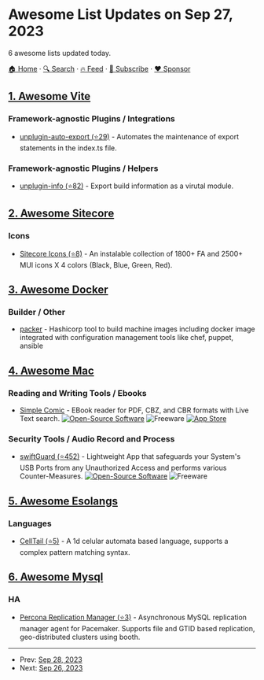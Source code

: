 # Awesome List Updates on Sep 27, 2023

6 awesome lists updated today.

[🏠 Home](/README.md) · [🔍 Search](https://www.trackawesomelist.com/search/) · [🔥 Feed](https://www.trackawesomelist.com/rss.xml) · [📮 Subscribe](https://trackawesomelist.us17.list-manage.com/subscribe?u=d2f0117aa829c83a63ec63c2f&id=36a103854c) · [❤️  Sponsor](https://github.com/sponsors/theowenyoung)



## [1. Awesome Vite](/content/vitejs/awesome-vite/README.md)

### Framework-agnostic Plugins / Integrations

*   [unplugin-auto-export (⭐29)](https://github.com/coderhyh/unplugin-auto-export) - Automates the maintenance of export statements in the index.ts file.

### Framework-agnostic Plugins / Helpers

*   [unplugin-info (⭐82)](https://github.com/yjl9903/unplugin-info) - Export build information as a virutal module.

## [2. Awesome Sitecore](/content/MartinMiles/awesome-sitecore/README.md)

### Icons

*   [Sitecore Icons (⭐8)](https://github.com/Antonytm/sitecore-icons) - An instalable collection of 1800+ FA and 2500+ MUI icons X 4 colors (Black, Blue, Green, Red).

## [3. Awesome Docker](/content/veggiemonk/awesome-docker/README.md)

### Builder / Other

*   [packer](https://developer.hashicorp.com/packer/integrations/hashicorp/docker/latest/components/builder/docker) - Hashicorp tool to build machine images including docker image integrated with configuration management tools like chef, puppet, ansible

## [4. Awesome Mac](/content/jaywcjlove/awesome-mac/README.md)

### Reading and Writing Tools / Ebooks

*   [Simple Comic](https://apps.apple.com/us/app/simple-comic/id1497435571?mt=12) - EBook reader for PDF, CBZ, and CBR formats with Live Text search. [![Open-Source Software](https://jaywcjlove.github.io/sb/ico/min-oss.svg "Open Source Software")](https://github.com/MaddTheSane/Simple-Comic) ![Freeware](https://jaywcjlove.github.io/sb/ico/min-free.svg "Freeware") [![App Store](https://jaywcjlove.github.io/sb/ico/min-app-store.svg "App Store Software")](https://apps.apple.com/us/app/simple-comic/id1497435571?mt=12)

### Security Tools / Audio Record and Process

*   [swiftGuard (⭐452)](https://github.com/Lennolium/swiftGuard) - Lightweight App that safeguards your System's USB Ports from any Unauthorized Access and performs various Counter-Measures. [![Open-Source Software](https://jaywcjlove.github.io/sb/ico/min-oss.svg "Open Source Software")](https://github.com/Lennolium/swiftGuard) ![Freeware](https://jaywcjlove.github.io/sb/ico/min-free.svg "Freeware")

## [5. Awesome Esolangs](/content/angrykoala/awesome-esolangs/README.md)

### Languages

*   [CellTail (⭐5)](https://github.com/mousetail/celltail) - A 1d celular automata based language, supports a complex pattern matching syntax.

## [6. Awesome Mysql](/content/shlomi-noach/awesome-mysql/README.md)

### HA

*   [Percona Replication Manager (⭐3)](https://github.com/percona/replication-manager) - Asynchronous MySQL replication manager agent for Pacemaker. Supports file and GTID based replication, geo-distributed clusters using booth.

---

- Prev: [Sep 28, 2023](/content/2023/09/28/README.md)
- Next: [Sep 26, 2023](/content/2023/09/26/README.md)